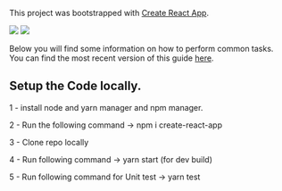 This project was bootstrapped with [Create React App](https://github.com/facebookincubator/create-react-app).

<a href="https://codeclimate.com/github/ahtesham-quraish/hotel-app/maintainability"><img src="https://api.codeclimate.com/v1/badges/419422b8188042f994f2/maintainability" /></a>
<a href="https://codeclimate.com/github/ahtesham-quraish/hotel-app/test_coverage"><img src="https://api.codeclimate.com/v1/badges/419422b8188042f994f2/test_coverage" /></a>

Below you will find some information on how to perform common tasks.<br>
You can find the most recent version of this guide [here](https://github.com/facebookincubator/create-react-app/blob/master/packages/react-scripts/template/README.md).

## Setup the Code locally.

1 - install node and yarn manager and npm manager.

2 - Run the following command -> npm i create-react-app

3 - Clone repo locally

4 - Run following command -> yarn start (for dev build)

5 - Run following command for Unit test -> yarn test 

